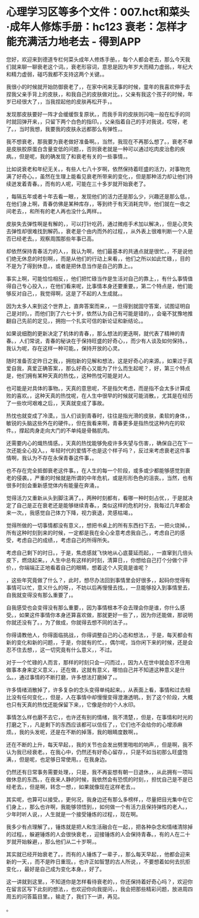 # 心理学习区等多个文件：007.hct和菜头·成年人修炼手册：hc123 衰老：怎样才能充满活力地老去 - 得到APP

您好，欢迎来到德道专栏何菜头成年人修炼手册。，每个人都会老去，那么今天我们就来聊一聊衰老这个词。，衰老形容词，意思是因为年岁大而精力虚弱。，年纪大和精力虚弱，碰巧我都不支持这两个关键。。

我很小的时候就开始防御衰老了，，在家中闲来无事的时候，童年的我喜欢伸手去捏我父亲手背上的皮肤，，和我自己的皮肤做对比。，父亲有我这个孩子的时候，年岁已经很大了，，当我捏起他的皮肤再松开手，。

发现那皮肤要好一阵才会缓缓恢复原状。，而我手背的皮肤则闪电一般在松手的同时就回弹开来，，只留下两个白色的指印。，父亲指着自己的手对我说，哎呀，老了。，当时我想，我要我的皮肤永远都那么有弹性，。

我不想衰老，那我要为衰老做好准备啊。，当然，我现在不再那么想了。，衰老不单是皮肤胶原蛋白含量变低的问题，，否则衰老就是一种可以通过吃肉皮治愈的疾病。，但是呢，我的确发现了和衰老有关的一些事情，。

比如说衰老和年纪无关。，有些人七八十岁啊，依然保持着旺盛的活力，对事物充满了好奇心。，虽然在生理上能看见衰老所带来的变化，，但是那种活力却让他们持续迸发着青春。，而有的人呢，可能在三十多岁就开始衰老了。

，每隔五年或者十年去看一眼，，发现他们的活力还是那么少，兴趣还是那么低。，在他们身上啊，青春仿佛是某种库存，，等到终于有天消耗完毕，他们就在一夜之间老去，，和所有的老人再也没什么两样。。

皮肤失去弹性啊是有解的，，可以打针吃药，通过微疮手术加以解决，，但是心灵失去弹性却很难找到解药。，衰老是个由内而外的过程，，从外表上很难判断一个人是否已经老去。，观察周围那些年事已高。

却依然保持青春活力的人，，我认为啊，他们最基本的共通点就是很忙。，不是说他们绝无休息的时刻啊，，而是从他们的行动上来看，，他们之所以如此忙碌，，目的不是为了得到休息，，或者是把休息当作是自己的靠上。。

事实上啊，可能恰恰相反，，他们把忙碌当作是生活对自己的靠上，，有什么事情值得自己专心投入，，在他们看来呢，比事情本身还要重要。，第二个特点是，他们能够反对自己，，我觉得啊，这是了不起的人生成就。。

因为太多人来到这个世界上，直奔答案而来，，一旦得到就固守答案，试图证明自己是对的。，而他们到了六七十岁，依然认为自己有可能是错的，，会毫不犹豫地推翻自己先前的定见，，拥抱一个扎实可信的新论证和新结论。。

如果说细胞的更新决定了机体的青春，，那么想法的更迭啊，就代表了精神的青春。，人们常说，青春的秘诀在于保持旺盛的好奇心，，而少有人谈及如何保持。，我认为呢，存在这样一种可能。，保持开放的心灵。

随时准备否定昨日之我，，拥抱新的见解和想法，这是好奇心的来源。，如果过于真爱自我，真爱正确答案，，那么好奇心又能为了什么而生起呢？，好，第三个特点是，他们拥有某种天真的热忱。，这种热忱可能是对人。

也可能是对具体的事物。，天真的意思呢，不是指欠考虑，而是指不会太多计算成败的喜欢。，这种天真的热忱呢，在人生中很早的时候就可能消散。，尤其是在经历了一些坎坷艰难之后，，天真就变成了事故。

热忱也就变成了冷漠。，当人们谈到青春时，往往是指光滑的皮肤，柔软的身体，，敏锐的头脑这些外在的硬件。，但在我看来啊，青春更多是指热忱这种内在的软件。，撑起肉身走向大门的不单纯是骨骼肌肉。

还需要内心的熾热情感。，天真的热忱能够免疫许多失望与伤害，，确保自己在下一次还能全心投入。，年轻时代的爱情不也是这个样子吗？，反过来考虑衰老这件事情啊，我认为不存在永保青春这件事，。

也不存在完全抵御衰老这件事。，在人生的每一个阶段，或多或少都能够感觉到衰老的侵袭。，严重的时候就是所谓的中年危机，或是形形色色的沮丧。，当然，也有很多时刻会重新感觉体内有能量在奔涌，。

觉得活力又重新从头到脚注满了。，两种时刻都有，看哪一种时刻占优，，于是就决定了自己是正在衰老还是能够继续青春。，类似这样的危机时分，我每过几年都会来一次。，我感觉自己体力下降，视力衰退，灵感枯竭，。

觉得所做的一切事情都没有意义，，想把书桌上的所有东西扫下去，一把火烧掉。，所有这种时刻到来的时候，一定都是我在全心全意考虑我自己。，考虑自己的感受，考虑自己的成绩，，考虑自己的所得所失。

考虑自己剩下的时日。，于是，焦虑感就飞快地从心底蔓延而起，，一直窜到几倍头皮下，燃烧起来。，人生中总有这样的时刻，清算日，，你想给自己打个分做个评价，，你端端正正地看着自己的眼睛，想着这个人究竟是谁呢？

，这些年究竟做了什么？，此时，想尽办法回到事情里会好很多，，起码你觉得有事情可以忙，意义什么的呀，，不妨以后再慢慢去找。，一旦能够投入到事情里去，自我就变得没有那么重要了，。

自我感受也会变得没有那么重要，，因为事情根本不会去理会你是谁，你什么感受。，如果这件事情你本身还算喜欢做，那就更好一些了，，因为你还能做，那说明你就还没有了。，为了做成，你就得去想不同的法子，。

你得请教他人，你得面临挑战，，你得调整自己的心态和想法，，于是，每天都会有新的变化和新的问题，，于是，你就有的忙。，偶尔呢，当你闲下来的时候，还是会忍不住去想，，这一切究竟有什么意义，，不过。

对于一个忙碌的人而言，那样的时刻只会一闪而过，，因为人在世中就会忍不住用做事本身来定义意义，，还在做，这就有意义，哪怕自己并不知道这种意义是什么。，通过事情的不断打磨，许多想法打磨掉了，。

许多情绪消散掉了，许多复杂的念头变得单纯起来。，从表面上看，事情和过去相比没有任何变化，，但是，人在事情中却慢慢变得澄澈透明。，到了这个阶段，大概也只有天真的热忱还能保留下来，，它像是你的个人水印。

事情怎么样也磨不去它，，也许还有别的情绪，我不清楚，，但是，在事情和时光的打磨之下，，凡是剩下的东西应该都可以信任了，，它们也不会给你的心增添麻烦。，我的头发呢，还是在不断的掉落，我的眼睛度数啊，。

还在不断的上升，每天早起，，我的关节也会发出劈里啪啦的响声，，但是啊，我不认为我已经衰老。，在我心中，仍然还有好奇心留存，，只是不如当初那么旺盛饱满，，但是呢，也足够日常使用。，在我身边。

仍然还有日常事务需要处理，，只是，我不再妄想有朝一日退休，，从此拥有一项叫做休息的东西。，在夜来人静的时候，我依然会有恐慌的时刻，，担忧自己是不是已经老去。，但是啊，转念一想，，如果就像现在这样老去，。

其实呢，也算可以接受。，更何况，我身边还有那么多榜样，，尽量把目光集中在它们身上，，那么也许啊，我能够领悟到，，如何做一个有活力且保持弹性的老人。，少年时听人说，，人生就是一个接受锤炼的过程，，现在啊。

我多少有点理解了。，锤炼就是把人和生活融合在一起，，把各种杂念和情绪清除掉的过程。，躲避锤炼的人会很快衰老，，迎接锤炼的人会保持青春。，有的人在二十岁就开始躲避，，那么他们从二十岁啊，。

其实就已经开始衰老了。，而有的人锤炼了一辈子，，那么每天早起，，他都会迎来新的一天，，而不是昨日重现。，也许正如智慧的古人所说，，不要想着如何去抗拒变化，，最好是自己成为变化本身。，好了。

这一讲就到这里。，不知道你是怎样看待衰老的，，你还保持着好奇心吗？，欢迎你在留言区写下此刻的想法，，也欢迎你向我提问，，我会把那些精彩问题，放进周四周五的问答篇目里。，输走了，我们下一讲，再见。

。